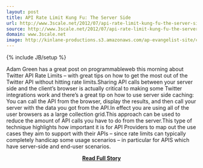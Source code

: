 ```yaml
---
layout: post
title: API Rate Limit Kung Fu: The Server Side
url: http://www.3scale.net/2012/07/api-rate-limit-kung-fu-the-server-side/
source: http://www.3scale.net/2012/07/api-rate-limit-kung-fu-the-server-side/
domain: www.3scale.net
image: http://kinlane-productions.s3.amazonaws.com/ap-evangelist-site/curated/screenshots/9352_api500_com.png
---
```

{% include JB/setup %}<p>Adam Green has a great post on programmableweb this morning about Twitter API Rate Limits – with great tips on how to get the most out of the Twitter API without hitting rate limits.Sharing API calls between your server side and the client’s browser is actually critical to making some Twitter integrations work and there’s a great tip on how to use server side caching: You can call the API from the browser, display the results, and then call your server with the data you got from the API.In effect you are using all of the user browsers as a large collection grid.This approach can be used to reduce the amount of API calls you have to do from the server.This type of technique highlights how important it is for API Providers to map out the use cases they aim to support with their APIs – since rate limits can typically completely handicap some usage scenarios – in particular for APIS which have server-side and end-user scenarios.</p>
<center><p><a href="http://www.3scale.net/2012/07/api-rate-limit-kung-fu-the-server-side/" style='padding:25px; font-sze:18px; font-weight: bold;'>Read Full Story</a></p></center>
